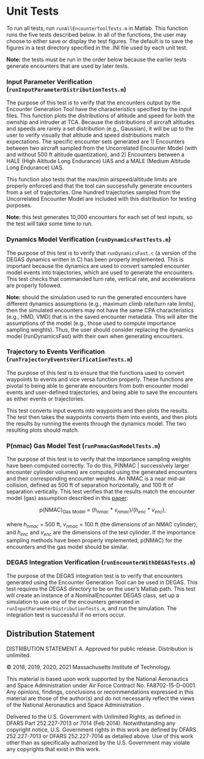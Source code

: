 # Unit Tests

To run all tests, run `runAllEncounterToolTests.m` in Matlab. This function runs the five tests described below. In all of the functions, the user may choose to either save or display the test figures. The default is to save the figures in a test directory specified in the .INI file used by each unit test.

**Note:** the tests must be run in the order below because the earlier tests generate encounters that are used by later tests.

### Input Parameter Verification (`runInputParameterDistributionTests.m`)

The purpose of this test is to verify that the encounters output by the Encounter Generation Tool have the characteristics specified by the input files. This function plots the distributions of altitude and speed for both the ownship and intruder at TCA. Because the distributions of aircraft altitudes and speeds are rarely a set distribution (e.g., Gaussian), it will be up to the user to verify visually that altitude and speed distributions match expectations. The specific encounter sets generated are 1) Encounters between two aircraft sampled from the Uncorrelated Encounter Model (with and without 500 ft altitude quantization), and 2) Encounters between a HALE (High Altitude Long Endurance) UAS and a MALE (Medium Altitude Long Endurance) UAS.

This function also tests that the max/min airspeed/altitude limits are properly enforced and that the tool can successfully generate encounters from a set of trajectories. One hundred trajectories sampled from the Uncorrelated Encounter Model are included with this distribution for testing purposes.

**Note:** this test generates 10,000 encounters for each set of test inputs, so the test will take some time to run.

### Dynamics Model Verification (`runDynamicsFastTests.m`)

The purpose of this test is to verify that `runDynamicsFast.c` (a version of the DEGAS dynamics written in C) has been properly implemented. This is important because the dynamics are used to convert sampled encounter model events into trajectories, which are used to generate the encounters. This test checks that commanded turn rate, vertical rate, and accelerations are properly followed.

**Note:** should the simulation used to run the generated encounters have different dynamics assumptions (e.g., maximum climb rate/turn rate limits), then the simulated encounters may not have the same CPA characteristics (e.g., HMD, VMD) that is in the saved encounter metadata. This will alter the assumptions of the model (e.g., those used to compute importance sampling weights). Thus, the user should consider replacing the dynamics model (runDynamicsFast) with their own when generating encounters.

### Trajectory to Events Verification (`runTrajectoryEventsVerificationTests.m`)

The purpose of this test is to ensure that the functions used to convert waypoints to events and vice versa function properly. These functions are pivotal to being able to generate encounters from both encounter model events and user-defined trajectories, and being able to save the encounters as either events or trajectories.

This test converts input events into waypoints and then plots the results. The test then takes the waypoints converts them into events, and then plots the results by running the events through the dynamics model. The two resulting plots should match.

### P(nmac) Gas Model Test (`runPnmacGasModelTests.m`)

The purpose of this test is to verify that the importance sampling weights have been computed correctly. To do this, P(NMAC | successively larger encounter cylinder volumes) are computed using the generated encounters and their corresponding encounter weights. An NMAC is a near mid-air collision, defined as 500 ft of separation horizontally, and 100 ft of separation vertically. This test verifies that the results match the encounter model (gas) assumption described in this [paper](https://doi.org/10.1017/S0373463300018683):

<div align="center"> p(NMAC)<sub>Gas Model</sub> = (<i>h<sub>nmac</sub></i> * <i>v<sub>nmac</sub></i>)/(<i>h<sub>enc</sub></i> * <i>v<sub>enc</sub></i>),</div>
<br>
where <i>h<sub>nmac</sub></i> = 500 ft, <i>v<sub>nmac</sub></i> = 100 ft (the dimensions of an NMAC cylinder), and <i>h<sub>enc</sub></i> and <i>v<sub>enc</sub></i> are the dimensions of the test cylinder. If the importance sampling methods have been properly implemented, p(NMAC) for the encounters and the gas model should be similar.

### DEGAS Integration Verification (`runEncounterWithDEGASTests.m`)

The purpose of the DEGAS integration test is to verify that encounters generated using the Encounter Generation Tool can be used in DEGAS. This test requires the DEGAS directory to be on the user’s Matlab path. This test will create an instance of a NominalEncounter DEGAS class, set up a simulation to use one of the encounters generated in `runInputParameterDistributionTests.m`, and run the simulation. The integration test is successful if no errors occur.

## Distribution Statement

DISTRIBUTION STATEMENT A. Approved for public release. Distribution is unlimited.

© 2018, 2019, 2020, 2021 Massachusetts Institute of Technology.

This material is based upon work supported by the National Aeronautics and Space Administration under Air Force Contract No. FA8702-15-D-0001. Any opinions, findings, conclusions or recommendations expressed in this material are those of the author(s) and do not necessarily reflect the views of the National Aeronautics and Space Administration .

Delivered to the U.S. Government with Unlimited Rights, as defined in DFARS Part 252.227-7013 or 7014 (Feb 2014). Notwithstanding any copyright notice, U.S. Government rights in this work are defined by DFARS 252.227-7013 or DFARS 252.227-7014 as detailed above. Use of this work other than as specifically authorized by the U.S. Government may violate any copyrights that exist in this work.
